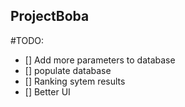 ## ProjectBoba

#TODO:
- [] Add more parameters to database
- [] populate database
- [] Ranking sytem results
- [] Better UI

